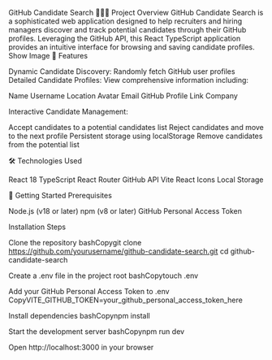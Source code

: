 GitHub Candidate Search 🕵️‍♀️🚀
Project Overview
GitHub Candidate Search is a sophisticated web application designed to help recruiters and hiring managers discover and track potential candidates through their GitHub profiles. Leveraging the GitHub API, this React TypeScript application provides an intuitive interface for browsing and saving candidate profiles.
Show Image
🌟 Features

Dynamic Candidate Discovery: Randomly fetch GitHub user profiles
Detailed Candidate Profiles: View comprehensive information including:

Name
Username
Location
Avatar
Email
GitHub Profile Link
Company


Interactive Candidate Management:

Accept candidates to a potential candidates list
Reject candidates and move to the next profile
Persistent storage using localStorage
Remove candidates from the potential list



🛠 Technologies Used

React 18
TypeScript
React Router
GitHub API
Vite
React Icons
Local Storage

🚀 Getting Started
Prerequisites

Node.js (v18 or later)
npm (v8 or later)
GitHub Personal Access Token

Installation Steps

Clone the repository
bashCopygit clone https://github.com/yourusername/github-candidate-search.git
cd github-candidate-search

Create a .env file in the project root
bashCopytouch .env

Add your GitHub Personal Access Token to .env
CopyVITE_GITHUB_TOKEN=your_github_personal_access_token_here

Install dependencies
bashCopynpm install

Start the development server
bashCopynpm run dev

Open http://localhost:3000 in your browser
